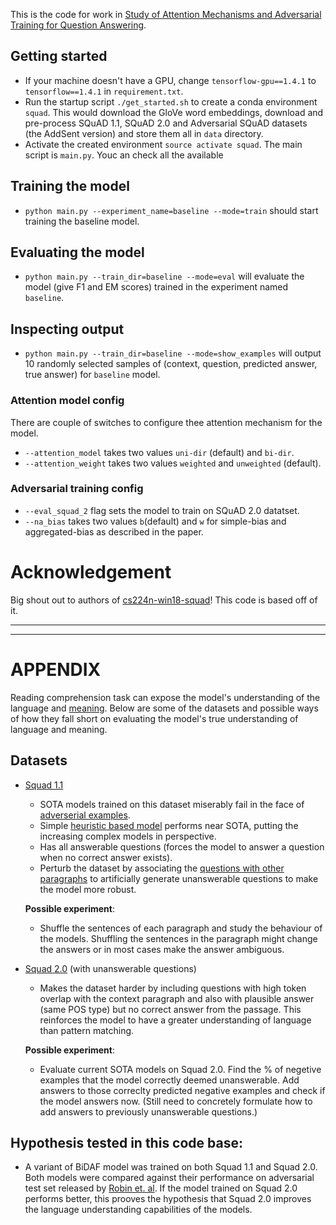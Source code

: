 This is the code for work in [Study of Attention Mechanisms and Adversarial Training for Question Answering]. 

## Getting started
- If your machine doesn't have a GPU, change `tensorflow-gpu==1.4.1` to `tensorflow==1.4.1` in `requirement.txt`.
- Run the startup script `./get_started.sh` to create a conda environment `squad`. This would download the GloVe word embeddings, download and pre-process SQuAD 1.1, SQuAD 2.0 and Adversarial SQuAD datasets (the AddSent version) and store them all in `data` directory. 
- Activate the created environment `source activate squad`. The main script is `main.py`. Youc an check all the available 

## Training the model
- `python main.py --experiment_name=baseline --mode=train` should start training the baseline model.
## Evaluating the model
- `python main.py --train_dir=baseline --mode=eval` will evaluate the model (give F1 and EM scores) trained in the experiment named `baseline`.
## Inspecting output
- `python main.py --train_dir=baseline --mode=show_examples` will output 10 randomly selected samples of (context, question, predicted answer, true answer) for `baseline` model.

### Attention model config
There are couple of switches to configure thee attention mechanism for the model.
- `--attention_model` takes two values `uni-dir` (default) and `bi-dir`.
- `--attention_weight` takes two values `weighted` and `unweighted` (default).
### Adversarial training config
- `--eval_squad_2` flag sets the model to train on SQuAD 2.0 datatset.
- `--na_bias` takes two values `b`(default) and `w` for simple-bias and aggregated-bias as described in the paper.

# Acknowledgement
Big shout out to authors of [cs224n-win18-squad]! This code is based off of it.

----
----

# APPENDIX

Reading comprehension task can expose the model's understanding of the language and [meaning](https://plato.stanford.edu/entries/meaning/). Below are some of the datasets and possible ways of how they fall short on evaluating the model's true understanding of language and meaning.

## Datasets
- [Squad 1.1][1]
  * SOTA models trained on this dataset miserably fail in the face of [adverserial examples].
  * Simple [heuristic based model] performs near SOTA, putting the increasing complex models in perspective.
  * Has all answerable questions (forces the model to answer a question when no correct answer exists).
  * Perturb the dataset by associating the [questions with other paragraphs] to artificially generate unanswerable questions to make the model more robust.
  
  **Possible experiment**: 
  * Shuffle the sentences of each paragraph and study the behaviour of the models. Shuffling the sentences in the paragraph might change the answers or in most cases make the answer ambiguous.
- [Squad 2.0][2] (with unanswerable questions)
  * Makes the dataset harder by including questions with high token overlap with the context paragraph and also with plausible answer (same POS type) but no correct answer from the passage. This reinforces the model to have a greater understanding of language than pattern matching.
  
  **Possible experiment**: 
  * Evaluate current SOTA models on Squad 2.0. Find the % of negetive examples that the model correctly deemed unanswerable. Add answers to those correclty predicted negative examples and check if the model answers now. (Still need to concretely formulate how to add answers to previously unanswerable questions.)

## Hypothesis tested in this code base:
* A variant of BiDAF model was trained on both Squad 1.1 and Squad 2.0. Both models were compared against their performance on adversarial test set released by [Robin et. al]. If the model trained on Squad 2.0 performs better, this prooves the hypothesis that Squad 2.0 improves the language understanding capabilities of the models.
 
 [1]: https://arxiv.org/abs/1606.05250
 [2]: https://arxiv.org/abs/1806.03822
 [adverserial examples]: https://arxiv.org/abs/1707.07328
 [Robin et. al]: https://arxiv.org/abs/1707.07328
 [heuristic based model]: https://arxiv.org/abs/1703.04816
 [questions with other paragraphs]: https://arxiv.org/pdf/1710.10723.pdf
 [cs224n-win18-squad]: https://github.com/abisee/cs224n-win18-squad 
 [Study of Attention Mechanisms and Adversarial Training for Question Answering]: https://drive.google.com/file/d/1Y-cmOsCboaB8R-1QbykbjVM3h-xhywsY/view?usp=sharing

